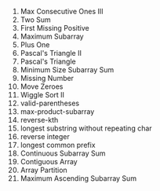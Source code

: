 1) Max Consecutive Ones III
2) Two Sum
3) First Missing Positive
4) Maximum Subarray
5) Plus One
6) Pascal's Triangle II
7) Pascal's Triangle
8) Minimum Size Subarray Sum
9) Missing Number
10) Move Zeroes
11) Wiggle Sort II
12) valid-parentheses
13) max-product-subarray
14) reverse-kth
15) longest substring without repeating char
16) reverse integer
17) longest common prefix
18) Continuous Subarray Sum
19) Contiguous Array
20) Array Partition
21) Maximum Ascending Subarray Sum
